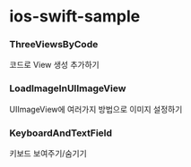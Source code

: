 # ios-swift-sample

### ThreeViewsByCode 
코드로 View 생성 추가하기 

### LoadImageInUIImageView
UIImageView에 여러가지 방법으로 이미지 설정하기

### KeyboardAndTextField
키보드 보여주기/숨기기 